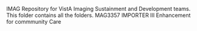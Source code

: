 IMAG Repository for VistA Imaging Sustainment and Development teams. This folder contains all the folders. MAG3357 IMPORTER III Enhancement for commmunity Care
